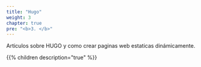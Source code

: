 ```yaml
---
title: "Hugo"
weight: 3
chapter: true
pre: "<b>3. </b>"
---
```

Articulos sobre HUGO y como crear paginas web estaticas dinámicamente.
<!--more-->
{{% children description="true"  %}}